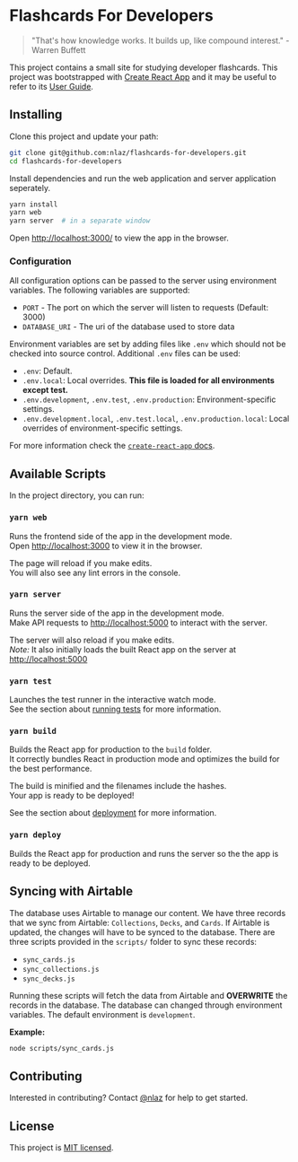 # Flashcards For Developers

> "That's how knowledge works. It builds up, like compound interest." - Warren Buffett

This project contains a small site for studying developer flashcards. This project was bootstrapped with [Create React App](https://github.com/facebook/create-react-app) and it may be useful to refer to its [User Guide](https://github.com/facebook/create-react-app/blob/master/packages/react-scripts/template/README.md).

## Installing

Clone this project and update your path:

```sh
git clone git@github.com:nlaz/flashcards-for-developers.git
cd flashcards-for-developers
```

Install dependencies and run the web application and server application seperately.

```sh
yarn install
yarn web
yarn server  # in a separate window
```

Open [http://localhost:3000/](http://localhost:3000/) to view the app in the browser.

### Configuration

All configuration options can be passed to the server using environment variables. The following variables are supported:

- `PORT` - The port on which the server will listen to requests (Default: 3000)
- `DATABASE_URI` - The uri of the database used to store data

Environment variables are set by adding files like `.env` which should not be checked into source control. Additional `.env` files can be used:

- `.env`: Default.
- `.env.local`: Local overrides. **This file is loaded for all environments except test.**
- `.env.development`, `.env.test`, `.env.production`: Environment-specific settings.
- `.env.development.local`, `.env.test.local`, `.env.production.local`: Local overrides of environment-specific settings.

For more information check the [`create-react-app` docs](https://github.com/facebook/create-react-app/blob/master/packages/react-scripts/template/README.md#adding-development-environment-variables-in-env).

## Available Scripts

In the project directory, you can run:

### `yarn web`

Runs the frontend side of the app in the development mode.<br>
Open [http://localhost:3000](http://localhost:3000) to view it in the browser.

The page will reload if you make edits.<br>
You will also see any lint errors in the console.

### `yarn server`

Runs the server side of the app in the development mode.<br>
Make API requests to [http://localhost:5000](http://localhost:5000) to interact with the server.

The server will also reload if you make edits.<br>
_Note:_ It also initially loads the built React app on the server at [http://localhost:5000](http://localhost:5000)

### `yarn test`

Launches the test runner in the interactive watch mode.<br>
See the section about [running tests](#running-tests) for more information.

### `yarn build`

Builds the React app for production to the `build` folder.<br>
It correctly bundles React in production mode and optimizes the build for the best performance.

The build is minified and the filenames include the hashes.<br>
Your app is ready to be deployed!

See the section about [deployment](#deployment) for more information.

### `yarn deploy`

Builds the React app for production and runs the server so the the app is ready to be deployed.

## Syncing with Airtable

The database uses Airtable to manage our content. We have three records that we sync from Airtable: `Collections`, `Decks`, and `Cards`. If Airtable is updated, the changes will have to be synced to the database. There are three scripts provided in the `scripts/` folder to sync these records:

- `sync_cards.js`
- `sync_collections.js`
- `sync_decks.js`

Running these scripts will fetch the data from Airtable and **OVERWRITE** the records in the database. The database can changed through environment variables. The default environment is `development`.

**Example:**

```bash
node scripts/sync_cards.js
```

## Contributing

Interested in contributing? Contact [@nlaz](https://github.com/nlaz) for help to get started.

## License

This project is [MIT licensed](./LICENSE.md).
